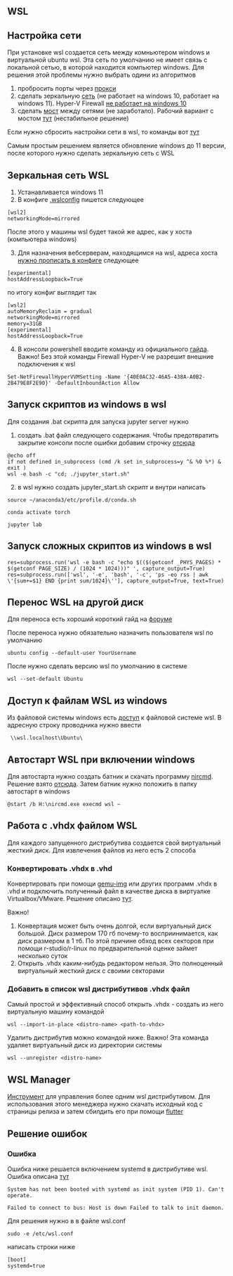 WSL
---

## Настройка сети

При установке wsl создается сеть между комньютером windows и виртуальной ubuntu wsl. Эта сеть по умолчанию не имеет связь с локальной сетью, в которой находится компьютер windows. Для решения этой проблемы нужно выбрать одини из алгоритмов

1) пробросить порты через [прокси](https://superuser.com/questions/1717753/how-to-connect-to-windows-subsystem-for-linux-from-another-machine-within-networ)
2) сделать зеркальную [сеть](https://superuser.com/questions/1717753/how-to-connect-to-windows-subsystem-for-linux-from-another-machine-within-networ) (не работает на windows 10, работает на windows 11).  Hyper-V Firewall [не работает на windows 10](https://github.com/microsoft/WSL/discussions/11380)
3) сделать  [мост](https://develmonk.com/2021/06/05/easiest-wsl2-bridge-network-without-hyper-v-virtual-network-manager/) между сетями (не заработало). Рабочий вариант с мостом [тут](https://github.com/microsoft/WSL/discussions/9227#discussioncomment-6764641) (нестабильное решение)

Если нужно сбросить настройки сети в wsl, то команды вот [тут](https://help.nordlayer.com/docs/how-to-reset-network-settings-on-linux)

Самым простым решением является обновление windows до 11 версии, после которого нужно сделать зеркальную сеть с WSL

## Зеркальная сеть WSL 

1) Устанавливается windows 11
2) В конфиге [.wslconfig](https://superuser.com/questions/1765370/cannot-locate-wslconfig-in-user-profile-on-windows-11) пишется следующее
~~~
[wsl2]
networkingMode=mirrored
~~~
После этого у машины wsl будет такой же адрес, как у хоста (компьютера windows)

3) Для назначения вебсерверам, находящимся на wsl, адреса хоста [нужно пропиcать в конфиге](https://github.com/microsoft/WSL/issues/11034#issuecomment-1894295548) следующее
~~~
[experimental]
hostAddressLoopback=True
~~~

по итогу конфиг выглядит так
~~~
[wsl2]
autoMemoryReclaim = gradual
networkingMode=mirrored
memory=31GB
[experimental]
hostAddressLoopback=True
~~~

4) В консоли powershell вводите команду из официального [гайда](https://learn.microsoft.com/en-us/windows/wsl/networking). Важно! Без этой команды Firewall Hyper-V не разрешит внешние подключения к wsl

```
Set-NetFirewallHyperVVMSetting -Name '{40E0AC32-46A5-438A-A0B2-2B479E8F2E90}' -DefaultInboundAction Allow
```

## Запуск скриптов из windows в wsl

Для создания .bat скрипта для запуска jupyter server нужно
1) создать .bat файл следующего содержания. Чтобы предотвратить закрытие консоли после ошибки добавим строчку [отсюда](https://stackoverflow.com/questions/17118846/how-to-prevent-batch-window-from-closing-when-error-occurs)
~~~
@echo off
if not defined in_subprocess (cmd /k set in_subprocess=y ^& %0 %*) & exit )
wsl -e bash -c "cd; ./jupyter_start.sh"
~~~

2) в wsl нужно создать jupyter_start.sh скрипт и внутри написать
~~~
source ~/anaconda3/etc/profile.d/conda.sh

conda activate torch

jupyter lab
~~~

## Запуск сложных скриптов из windows в wsl

~~~
res=subprocess.run('wsl -e bash -c "echo $(($(getconf _PHYS_PAGES) * $(getconf PAGE_SIZE) / (1024 * 1024)))" ', capture_output=True)
res=subprocess.run(['wsl', '-e', 'bash', '-c', 'ps -eo rss | awk \'{sum+=$1} END {print sum/1024}\''], capture_output=True, text=True)

~~~

## Перенос WSL на другой диск

Для переноса есть хороший короткий гайд на [форуме](https://superuser.com/questions/1550622/move-wsl2-file-system-to-another-drive/1618643#1618643)

После переноса нужно обязательно назначить пользователя wsl по умолчанию

~~~
ubuntu config --default-user YourUsername
~~~

После нужно сделать версию wsl по умолчанию в системе

~~~
wsl --set-default Ubuntu
~~~

## Доступ к файлам WSL из windows
Из файловой системы windows есть [доступ](https://superuser.com/questions/1791373/location-of-wsl-home-directory-in-windows) к файловой системе wsl. В адресную строку проводника нужно ввести

~~~
 \\wsl.localhost\Ubuntu\
~~~

## Автостарт WSL при включении windows

Для автостарта нужно создать батник и скачать программу [nircmd](https://www.nirsoft.net/utils/nircmd.html). Решение взято [отсюда](https://www.reddit.com/r/bashonubuntuonwindows/comments/1716np4/start_wsl_on_boot_without_login/).
Затем батник нужно положить в папку автостарт в windows

~~~
@start /b H:\nircmd.exe execmd wsl ~
~~~

## Работа с .vhdx файлом WSL

Для каждого запущенного дистрибутива создается свой виртуальный жесткий диск. Для извлечения файлов из него есть 2 способа

### Конвертировать .vhdx  в .vhd

Конвертировать при помощи [gemu-img](https://cloudbase.it/qemu-img-windows/) или других программ .vhdx  в .vhd и подключить полученный файл в качестве диска в виртуалке Virtualbox/VMware. Решение описано [тут](https://www.reddit.com/r/bashonubuntuonwindows/comments/ok2rk9/how_to_recover_data_from_wsl_2_vhdx_without_using/).

Важно!
1) Конвертация может быть очень долгой, если виртуальный диск большой. Диск размером 170 гб почему-то восприинимается, как диск размером в 1 тб. По этой причине обход всех секторов при помощи r-studio/r-linux по предварительной оценке займет несколько суток
2) Открыть .vhdx каким-нибудь редактором нельзя. Это полноценный виртуальный жесткий диск с своими секторами

### Добавить в список wsl дистрибутивов .vhdx файл

Самый простой и эффективный способ открыть .vhdx - создать из него виртуальную машину командой

```
wsl --import-in-place <distro-name> <path-to-vhdx>
```

Удалить дистрибутив можно командой ниже. Важно! Эта команда удаляет виртуальный диск из директории системы
```
wsl --unregister <distro-name>
```

## WSL Manager

[Инструмент](https://github.com/bostrot/wsl2-distro-manager) для управления более одним wsl дистрибутивом. Для использования этого менеджера нужно скачать исходный код с страницы релиза и затем сбилдить его при помощи [flutter](https://docs.flutter.dev/get-started/install)

## Решение ошибок

### Ошибка 

Ошибка ниже решается включением systemd в дистрибутиве wsl. Ошибка описана [тут](https://askubuntu.com/questions/1379425/system-has-not-been-booted-with-systemd-as-init-system-pid-1-cant-operate)
```
System has not been booted with systemd as init system (PID 1). Can't operate.

Failed to connect to bus: Host is down Failed to talk to init daemon.
```

Для решения нужно в в файле wsl.conf  
```
sudo -e /etc/wsl.conf
```

написать строки ниже
```
[boot]
systemd=true
```


